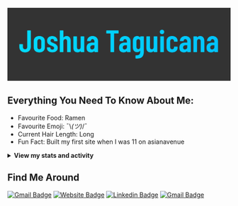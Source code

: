 [![Social banner for JoshTag](./assets/banner.svg)](https://joshtag.com)

## Everything You Need To Know About Me:

- Favourite Food: Ramen
- Favourite Emoji: ¯\\_(ツ)_/¯
- Current Hair Length: Long
- Fun Fact: Built my first site when I was 11 on asianavenue

<details>
 <summary><strong>View my stats and activity</strong></summary>
<p align="center">
  <img src="https://github-readme-stats.vercel.app/api?username=JoshTag&count_private=true&show_icons=true" />
</p>
<p align="center">
  <img src="https://github-readme-stats.vercel.app/api/top-langs/?username=JoshTag&layout=compact" />
</p>

## Recent Activity

<!--START_SECTION:activity-->
1. 🎉 Merged PR [#1](https://github.com/JoshTag/animal-facts-api/pull/1) in [JoshTag/animal-facts-api](https://github.com/JoshTag/animal-facts-api)
2. 🎉 Merged PR [#5](https://github.com/JoshTag/web-slayer/pull/5) in [JoshTag/web-slayer](https://github.com/JoshTag/web-slayer)
3. 🎉 Merged PR [#4](https://github.com/JoshTag/web-slayer/pull/4) in [JoshTag/web-slayer](https://github.com/JoshTag/web-slayer)
4. 🎉 Merged PR [#7](https://github.com/JoshTag/dog-hot-dog/pull/7) in [JoshTag/dog-hot-dog](https://github.com/JoshTag/dog-hot-dog)
5. 🎉 Merged PR [#6](https://github.com/JoshTag/dog-hot-dog/pull/6) in [JoshTag/dog-hot-dog](https://github.com/JoshTag/dog-hot-dog)
<!--END_SECTION:activity-->

<!--START_SECTION:waka-->
![Lines of code](https://img.shields.io/badge/From%20Hello%20World%20I%27ve%20Written-0%20lines%20of%20code-blue)

**I Mostly Code in JavaScript** 

```text
JavaScript               18 repos            █████████████████░░░░░░░░   69.23% 
CSS                      6 repos             █████░░░░░░░░░░░░░░░░░░░░   23.08% 
Vue                      1 repo              █░░░░░░░░░░░░░░░░░░░░░░░░   3.85% 
HTML                     1 repo              █░░░░░░░░░░░░░░░░░░░░░░░░   3.85%

```


**Timeline**

![Chart not found](https://github.com/JoshTag/JoshTag/blob/master/charts/bar_graph.png) 


<!--END_SECTION:waka-->
 
</details>

## Find Me Around

[![Gmail Badge](https://img.shields.io/badge/-github-333333??&style=for-the-badge&logo=Github&logoColor=white&link=https://github.com/joshtag)](https://github.com/joshtag)
[![Website Badge](https://img.shields.io/badge/-website-4285F4?&style=for-the-badge&logo=google-chrome&logoColor=white&link=https://joshtag.com)](https://joshtag.com)
[![Linkedin Badge](https://img.shields.io/badge/-LinkedIn-0077B5?&style=for-the-badge&logo=Linkedin&logoColor=white&link=https://www.linkedin.com/in/joshua-taguicana/)](https://www.linkedin.com/in/joshua-taguicana/)
[![Gmail Badge](https://img.shields.io/badge/-gmail-c14438??&style=for-the-badge&logo=Gmail&logoColor=white&link=mailto:joshtaguicana@gmail.com)](mailto:joshtaguicana@gmail.com)
